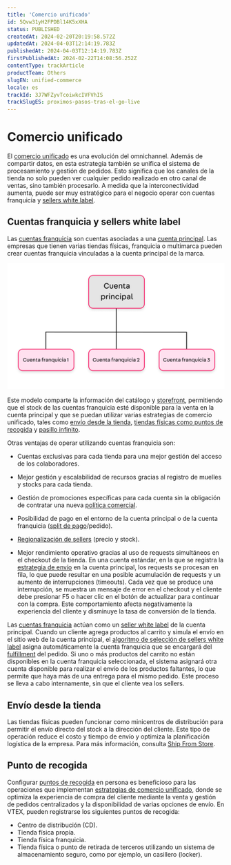 ```yaml
---
title: 'Comercio unificado'
id: 5Qvw31yH2FPDBl14K5xXHA
status: PUBLISHED
createdAt: 2024-02-20T20:19:58.572Z
updatedAt: 2024-04-03T12:14:19.783Z
publishedAt: 2024-04-03T12:14:19.783Z
firstPublishedAt: 2024-02-22T14:08:56.252Z
contentType: trackArticle
productTeam: Others
slugEN: unified-commerce
locale: es
trackId: 3J7WFZyvTcoiwkcIVFVhIS
trackSlugES: proximos-pasos-tras-el-go-live
---
```


# Comercio unificado

El [comercio unificado](/es/tracks/estrategias-de-comercio-unificado--3WGDRRhc3vf1MJb9zGncnv/2LGAiUnHES1enjHsfi8fI3) es una evolución del omnichannel. Además de compartir datos, en esta estrategia también se unifica el sistema de procesamiento y gestión de pedidos. Esto significa que los canales de la tienda no solo pueden ver cualquier pedido realizado en otro canal de ventas, sino también procesarlo. A medida que la interconectividad aumenta, puede ser muy estratégico para el negocio operar con cuentas franquicia y [sellers white label](/es/tutorial/seller-white-label--5orlGHyDHGAYciQ64oEgKa).

## Cuentas franquicia y sellers white label

Las [cuentas franquicia](/es/tutorial/what-is-a-franchise-account--kWQC6RkFSCUFGgY5gSjdl) son cuentas asociadas a una [cuenta principal](/es/tracks/serie-de-la-tienda-vtex--eSDNk26pdvemF3XKM0nK9/4yPqZQyj0t675QpcG7H6yl). Las empresas que tienen varias tiendas físicas, franquicia o multimarca pueden crear cuentas franquicia vinculadas a la cuenta principal de la marca.

![cuenta principal](https://raw.githubusercontent.com/vtexdocs/help-center-content/refs/heads/main/docs/es/tracks/next-steps-after-the-go-live/comercio-unificado_1.png)

Este modelo comparte la información del catálogo y [storefront](/es/tracks/serie-de-la-tienda-vtex--eSDNk26pdvemF3XKM0nK9/67SCtUreXxKYWhZh8n0zvZ), permitiendo que el stock de las cuentas franquicia esté disponible para la venta en la cuenta principal y que se puedan utilizar varias estrategias de comercio unificado, tales como [envío desde la tienda](#envio-desde-la-tienda), [tiendas físicas como puntos de recogida](#punto-de-recogida) y [pasillo infinito](/es/tracks/serie-de-la-tienda-vtex--3J7WFZyvTcoiwkcIVFVhIS/1t2QBZvrOBSLgvHaAV9fYm).

Otras ventajas de operar utilizando cuentas franquicia son:
- Cuentas exclusivas para cada tienda para una mejor gestión del acceso de los colaboradores.

- Mejor gestión y escalabilidad de recursos gracias al registro de muelles y stocks para cada tienda.

- Gestión de promociones específicas para cada cuenta sin la obligación de contratar una nueva [política comercial](/es/tutorial/como-funciona-una-politica-comercial--6Xef8PZiFm40kg2STrMkMV).

- Posibilidad de pago en el entorno de la cuenta principal o de la cuenta franquicia ([split de pago](/es/tutorial/split-de-pagos--6k5JidhYRUxileNolY2VLx)/pedido).

- [Regionalización de sellers](/es/tutorial/configurar-a-regionalizacao-de-sellers--32t6wLpQCEnumoh8TjT5fw) (precio y stock).

- Mejor rendimiento operativo gracias al uso de requests simultáneos en el checkout de la tienda. En una cuenta estándar, en la que se registra la [estrategia de envío](/es/tracks/serie-general-de-la-tienda-vtex--eSDNk26pdvemF3XKM0nK9/75MX4aorniD0BYAB8Nwbo7#ajustes-obligatorios-en-logistica) en la cuenta principal, los requests se procesan en fila, lo que puede resultar en una posible acumulación de requests y un aumento de interrupciones (timeouts). Cada vez que se produce una interrupción, se muestra un mensaje de error en el checkout y el cliente debe presionar F5 o hacer clic en el botón de actualizar para continuar con la compra. Este comportamiento afecta negativamente la experiencia del cliente y disminuye la tasa de conversión de la tienda.

<div class="alert alert-warning">
  <p>Las <a href="https://help.vtex.com/es/tutorial/what-is-a-franchise-account--kWQC6RkFSCUFGgY5gSjdl">cuentas franquicia</a> actúan como un <a href="https://help.vtex.com/es/tutorial/seller-white-label--5orlGHyDHGAYciQ64oEgKa">seller white label</a> de la cuenta principal. Cuando un cliente agrega productos al carrito y simula el envío en el sitio web de la cuenta principal, el <a href="https://help.vtex.com/es/tutorial/selecao-de-sellers-white-label--3MemNQ4pKkWCpMdzI27AHa">algoritmo de selección de sellers white label</a> asigna automáticamente la cuenta franquicia que se encargará del <a href="https://help.vtex.com/es/tutorial/fulfillment-logistica-vtex--53udnvI5eBy8DKo8FOjMoP">fulfillment</a> del pedido. Si uno o más productos del carrito no están disponibles en la cuenta franquicia seleccionada, el sistema asignará otra cuenta disponible para realizar el envío de los productos faltantes, lo que permite que haya más de una entrega para el mismo pedido. Este proceso se lleva a cabo internamente, sin que el cliente vea los sellers.</p>
</div>

## Envío desde la tienda

Las tiendas físicas pueden funcionar como minicentros de distribución para permitir el envío directo del stock a la dirección del cliente. Este tipo de operación reduce el costo y tiempo de envío y optimiza la planificación logística de la empresa. Para más información, consulta [Ship From Store](/es/tracks/estrategias-de-comercio-unificado--3WGDRRhc3vf1MJb9zGncnv/50GAmxxFsJoLWqcnMysWdl).

 ## Punto de recogida

Configurar [puntos de recogida](/es/tutorial/pontos-de-retirada--2fljn6wLjn8M4lJHA6HP3R) en persona es beneficioso para las operaciones que implementan [estrategias de comercio unificado](/es/tracks/estrategias-de-comercio-unificado--3WGDRRhc3vf1MJb9zGncnv/2LGAiUnHES1enjHsfi8fI3), donde se optimiza la experiencia de compra del cliente mediante la venta y gestión de pedidos centralizados y la disponibilidad de varias opciones de envío. En VTEX, pueden registrarse los siguientes puntos de recogida:

- Centro de distribución (CD).
- Tienda física propia.
- Tienda física franquicia.
- Tienda física o punto de retirada de terceros utilizando un sistema de almacenamiento seguro, como por ejemplo, un casillero (locker).
